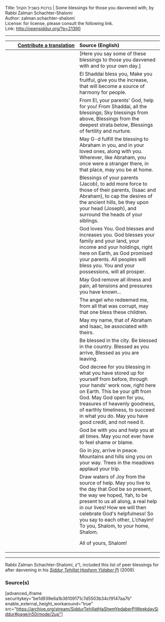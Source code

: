 <html>
<head></head>
<body>
Title: ברכות בשביל הקהל | Some blessings for those you davvened with, by Rabbi Zalman Schachter-Shalomi<br />
Author: zalman.schachter-shalomi<br />
License: for license, please consult the following link.<br />
Link: <a href="http://opensiddur.org/?p=21390">http://opensiddur.org/?p=21390</a>
<p />
<hr />

<table style="margin-left: auto;margin-right: auto;" class="draggable">
<thead><tr><th id="x" style="text-align: right;"><a href="/contributing/upload/">Contribute a translation</a></th><th style="text-align: left;">Source (English)</th></tr></thead>
<tbody>
<tr><td style="vertical-align:top;" width="46%">
<div class="liturgy"><span lang="he">

</span></div></td>
 
<td style="vertical-align:top;" width="53%">
<div class="english">
[Here you say some of these blessings to those you davvened with and to your own day.]
</div></td></tr>


<tr><td style="vertical-align:top;" width="46%">
<div class="liturgy"><span lang="he">

</span></div></td>
 
<td style="vertical-align:top;" width="53%">
<div class="english">
El Shaddai bless you,
Make you fruitful, give you the increase,
that will become a
source of  harmony for people.
</div></td></tr>


<tr><td style="vertical-align:top;" width="46%">
<div class="liturgy"><span lang="he">

</span></div></td>
 
<td style="vertical-align:top;" width="53%">
<div class="english">
From El, your parents' God, help for you!
From Shaddai, all the blessings;
Sky blessings from above,
Blessings from the deepest strata below,
Blessings of fertility and nurture.
</div></td></tr>


<tr><td style="vertical-align:top;" width="46%">
<div class="liturgy"><span lang="he">

</span></div></td>
 
<td style="vertical-align:top;" width="53%">
<div class="english">
May G-d fulfill the blessing
to Abraham in you, 
and in your loved ones,
along with you.
Wherever, like Abraham,
you once were a stranger there, 
in that place, 
may you be at home.
</div></td></tr>


<tr><td style="vertical-align:top;" width="46%">
<div class="liturgy"><span lang="he">

</span></div></td>
 
<td style="vertical-align:top;" width="53%">
<div class="english">
Blessings of your parents (Jacob),
to add  more force
to those of their parents,
(Isaac and Abraham),
to cap the desires of the ancient hills,
be they upon your head (Joseph),
and surround the heads of your siblings.
</div></td></tr>


<tr><td style="vertical-align:top;" width="46%">
<div class="liturgy"><span lang="he">

</span></div></td>
 
<td style="vertical-align:top;" width="53%">
<div class="english">
God loves You.
God blesses and increases you.
God blesses your family and your land,
your income and your holdings,
right here on Earth,
as God promised your parents.
All peoples will bless you.
You and your possessions,
will all prosper.
</div></td></tr>


<tr><td style="vertical-align:top;" width="46%">
<div class="liturgy"><span lang="he">

</span></div></td>
 
<td style="vertical-align:top;" width="53%">
<div class="english">
May God remove all illness and pain,
all tensions and pressures
you have known...
</div></td></tr>


<tr><td style="vertical-align:top;" width="46%">
<div class="liturgy"><span lang="he">

</span></div></td>
 
<td style="vertical-align:top;" width="53%">
<div class="english">
The angel who redeemed me,
from all that was corrupt,
may that one bless these children.
</div></td></tr>


<tr><td style="vertical-align:top;" width="46%">
<div class="liturgy"><span lang="he">

</span></div></td>
 
<td style="vertical-align:top;" width="53%">
<div class="english">
May my name, 
that of Abraham and Isaac,
be associated with theirs.
</div></td></tr>


<tr><td style="vertical-align:top;" width="46%">
<div class="liturgy"><span lang="he">

</span></div></td>
 
<td style="vertical-align:top;" width="53%">
<div class="english">
Be blessed in the city.
Be blessed in the country.
Blessed as you arrive,
Blessed as you are leaving.
</div></td></tr>


<tr><td style="vertical-align:top;" width="46%">
<div class="liturgy"><span lang="he">

</span></div></td>
 
<td style="vertical-align:top;" width="53%">
<div class="english">
God decree for you blessing
in what you have stored up
for yourself from before,
through  your hands' work now,
right here on Earth.
This be your gift from God.
May God open for you,
treasures of heavenly goodness,
of earthly timeliness,
to succeed in what you do.
May you have good credit,
and not need it.
</div></td></tr>


<tr><td style="vertical-align:top;" width="46%">
<div class="liturgy"><span lang="he">

</span></div></td>
 
<td style="vertical-align:top;" width="53%">
<div class="english">
God be with you and help you 
at all times.
May you not ever
have to feel shame or blame.
</div></td></tr>


<tr><td style="vertical-align:top;" width="46%">
<div class="liturgy"><span lang="he">

</span></div></td>
 
<td style="vertical-align:top;" width="53%">
<div class="english">
Go in joy, arrive in peace.
Mountains and hills sing you on your way.
Trees in the meadows applaud your trip.
</div></td></tr>


<tr><td style="vertical-align:top;" width="46%">
<div class="liturgy"><span lang="he">

</span></div></td>
 
<td style="vertical-align:top;" width="53%">
<div class="english">
Draw waters of Joy
from the source of help.
May you live to the day
that God be so present,
the way we hoped, Yah,
to be present to us all along,
a real help in our lives!
How we will then celebrate
God's helpfulness!
So you say to each other, L’chayim!
To you, Shalom, to your home, Shalom.

All of yours, Shalom!
</div></td></tr>
</tbody></table>

<hr />

Rabbi Zalman Schachter-Shalomi, z”l, included this list of peer blessings for after davvening in his <em><a href="https://opensiddur.org/compilations/siddurim/reb-zalmans-open-siddur-tehillat-hashem/">Siddur Tehillat Hashem Yidaber Pi</a></em> (2009). 

<h3>Source(s)</h3>

[advanced_iframe securitykey="be1d939e6a1b36109171c7d5503b34cf9147aa7b" enable_external_height_workaround="true" src="https://archive.org/stream/SiddurTehillatHaShemYedaberPiWeekdaySiddur#page/n50/mode/2up"]


</body>
</html>